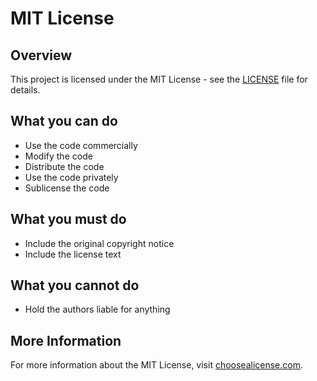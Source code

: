 # MIT License

## Overview

This project is licensed under the MIT License - see the [LICENSE](LICENSE) file for details.

## What you can do

- Use the code commercially
- Modify the code
- Distribute the code
- Use the code privately
- Sublicense the code

## What you must do

- Include the original copyright notice
- Include the license text

## What you cannot do

- Hold the authors liable for anything

## More Information

For more information about the MIT License, visit [choosealicense.com](https://choosealicense.com/licenses/mit/).
